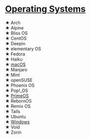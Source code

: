 # <a title="Operating Systems" href="https://www.gixxerpc.com/software/system/#reddit">Operating Systems</a><br>
★ Arch<br>
★ Alpine<br>
★ Bliss OS<br>
★ CentOS<br>
★ Deepin<br>
★ elementary OS<br>
★ Fedora<br>
★ Haiku<br>
★ <a href="https://www.gixxerpc.com/software/system/macos/#github">macOS</a><br>
★ Manjaro<br>
★ Mint<br>
★ openSUSE<br>
★ Phoenix OS<br>
★ Pop!_OS<br>
★ <a href="https://www.gixxerpc.com/software/system/primeos/#github">PrimeOS</a><br>
★ RebornOS<br>
★ Remix OS<br>
★ Tails<br>
★ Ubuntu<br>
★ <a href="https://www.gixxerpc.com/software/system/windows/#github">Windows</a><br>
★ Void<br>
★ Zorin<br>
